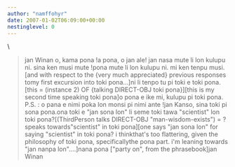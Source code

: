 ```yaml
---
author: "namffohyr"
date: 2007-01-02T06:09:00+00:00
nestinglevel: 0
---
```

\
> jan Winan o, kama pona !a pona, o jan ale!
> jan nasa mute li lon kulupu ni. sina ken musi mute !pona mute li lon kulupu ni. mi ken tenpu musi.\[and with respect to the {very much appreciated} previous responses tomy first excursion into toki pona...\]ni li tenpo tu pi toki e toki pona.\[this = (instance 2) OF {talking DIRECT-OBJ toki pona}\]\[this is my second time speaking toki pona\]o pona e ike mi, kulupu pi toki pona.
> P.S. : o pana e nimi poka lon monsi pi nimi ante !jan Kanso, sina toki pi sona pona.ona toki e "jan sona lon" li seme toki tawa "scientist" lon toki pona?\[(ThirdPerson talks DIRECT-OBJ "man-wisdom-exists") = ? speaks towards"scientist" in toki pona\]\[one says "jan sona lon" for saying "scientist" in toki pona? i thinkthat's too flattering, given the philosophy of toki pona, specificallythe pona part. i'm leaning towards "jan nanpa lon"....\]nana pona \["party on", from the phrasebook\]jan Winan